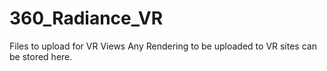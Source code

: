 # 360_Radiance_VR
Files to upload for VR Views
Any Rendering to be uploaded to VR sites can be stored here.
